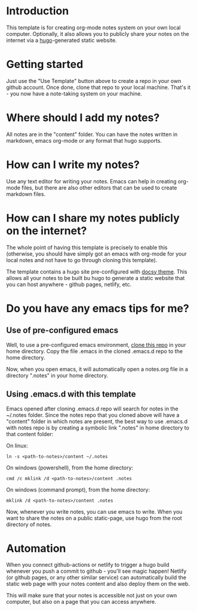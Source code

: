 # Introduction
This template is for creating org-mode notes system on your own local computer. Optionally, it also allows you to publicly share your notes on the internet via a [hugo](https://gohugo.io/)-generated static website.

# Getting started
Just use the "Use Template" button above to create a repo in your own github account. Once done, clone that repo to your local machine. That's it - you now have a note-taking system on your machine.

# Where should I add my notes?
All notes are in the "content" folder. You can have the notes written in markdown, emacs org-mode or any format that hugo supports.

# How can I write my notes?
Use any text editor for writing your notes. Emacs can help in creating org-mode files, but there are also other editors that can be used to create markdown files. 
  
# How can I share my notes publicly on the internet?
The whole point of having this template is precisely to enable this (otherwise, you should have simply got an emacs with org-mode for your local notes and not have to go through cloning this template).

The template contains a hugo site pre-configured with [docsy theme](https://www.docsy.dev/). This allows all your notes to be built bu hugo to generate a static website that you can host anywhere - github pages, netlify, etc.

# Do you have any emacs tips for me?
## Use of pre-configured emacs
Well, to use a pre-configured emacs environment, [clone this repo](https://github.com/arvindd/.emacs.d) in your home directory. Copy the file .emacs in the cloned .emacs.d repo to the home directory. 

Now, when you open emacs, it will automatically open a notes.org file in a directory ".notes" in your home directory.

## Using .emacs.d with this template
Emacs opened after cloning .emacs.d repo will search for notes in the ~/.notes folder. Since the notes repo that you cloned above will have a "content" folder in which notes are present, the best way to use .emacs.d with notes repo is by creating a symbolic link ".notes" in home directory to that content folder:

On linux:

```
ln -s <path-to-notes>/content ~/.notes
```

On windows (powershell), from the home directory:

```
cmd /c mklink /d <path-to-notes>/content .notes

```

On windows (command prompt), from the home directory:

```
mklink /d <path-to-notes>/content .notes
```

Now, whenever you write notes, you can use emacs to write. When you want to share the notes on a public static-page, use hugo from the root directory of notes. 

# Automation
When you connect github-actions or netlify to trigger a hugo build whenever you push a commit to github - you'll see magic happen! Netlify (or github pages, or any other similar service) can automatically build the static web page with your notes content and also deploy them on the web. 

This will make sure that your notes is accessible not just on your own computer, but also on a page that you can access anywhere.



